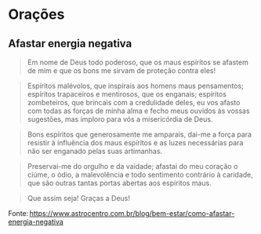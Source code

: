 # Orações

## Afastar energia negativa
> Em nome de Deus todo poderoso,
que os maus espíritos se afastem de mim
e que os bons me sirvam de proteção contra eles!

> Espíritos malévolos, que inspirais aos homens maus pensamentos;
espíritos trapaceiros e mentirosos, que os enganais;
espíritos zombeteiros, que brincais com a credulidade deles,
eu vos afasto com todas as forças de minha alma
e fecho meus ouvidos às vossas sugestões,
mas imploro para vós a misericórdia de Deus.

> Bons espíritos que generosamente me amparais,
dai-me a força para resistir à influência dos maus espíritos
e as luzes necessárias para não ser enganado pelas suas artimanhas.

> Preservai-me do orgulho e da vaidade; afastai do meu coração o ciúme,
o ódio, a malevolência e todo sentimento contrário à caridade,
que são outras tantas portas abertas aos espíritos maus.

> Que assim seja! Graças a Deus!

Fonte: <https://www.astrocentro.com.br/blog/bem-estar/como-afastar-energia-negativa>
